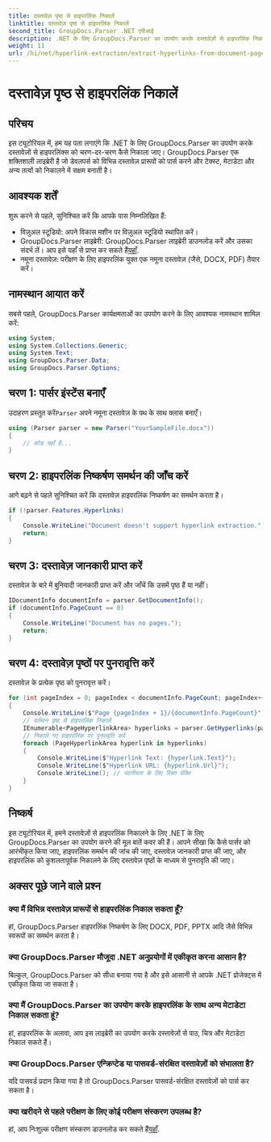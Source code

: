 ```yaml
---
title: दस्तावेज़ पृष्ठ से हाइपरलिंक निकालें
linktitle: दस्तावेज़ पृष्ठ से हाइपरलिंक निकालें
second_title: GroupDocs.Parser .NET एपीआई
description: .NET के लिए GroupDocs.Parser का उपयोग करके दस्तावेज़ों से हाइपरलिंक निकालने का तरीका जानें। C# में हाइपरलिंक निकालने के लिए चरण-दर-चरण मार्गदर्शिका।
weight: 11
url: /hi/net/hyperlink-extraction/extract-hyperlinks-from-document-page/
---
```


# दस्तावेज़ पृष्ठ से हाइपरलिंक निकालें

## परिचय
इस ट्यूटोरियल में, हम यह पता लगाएंगे कि .NET के लिए GroupDocs.Parser का उपयोग करके दस्तावेज़ों से हाइपरलिंक्स को चरण-दर-चरण कैसे निकाला जाए। GroupDocs.Parser एक शक्तिशाली लाइब्रेरी है जो डेवलपर्स को विभिन्न दस्तावेज़ प्रारूपों को पार्स करने और टेक्स्ट, मेटाडेटा और अन्य तत्वों को निकालने में सक्षम बनाती है।
## आवश्यक शर्तें
शुरू करने से पहले, सुनिश्चित करें कि आपके पास निम्नलिखित हैं:
- विज़ुअल स्टूडियो: अपने विकास मशीन पर विज़ुअल स्टूडियो स्थापित करें।
-  GroupDocs.Parser लाइब्रेरी: GroupDocs.Parser लाइब्रेरी डाउनलोड करें और उसका संदर्भ लें। आप इसे यहाँ से प्राप्त कर सकते हैं[यहाँ](https://releases.groupdocs.com/parser/net/).
- नमूना दस्तावेज़: परीक्षण के लिए हाइपरलिंक युक्त एक नमूना दस्तावेज़ (जैसे, DOCX, PDF) तैयार करें।

## नामस्थान आयात करें
सबसे पहले, GroupDocs.Parser कार्यक्षमताओं का उपयोग करने के लिए आवश्यक नामस्थान शामिल करें:
```csharp
using System;
using System.Collections.Generic;
using System.Text;
using GroupDocs.Parser.Data;
using GroupDocs.Parser.Options;
```
## चरण 1: पार्सर इंस्टेंस बनाएँ
 उदाहरण प्रस्तुत करें`Parser` अपने नमूना दस्तावेज़ के पथ के साथ क्लास बनाएँ।
```csharp
using (Parser parser = new Parser("YourSampleFile.docx"))
{
    // कोड यहाँ है...
}
```
## चरण 2: हाइपरलिंक निष्कर्षण समर्थन की जाँच करें
आगे बढ़ने से पहले सुनिश्चित करें कि दस्तावेज़ हाइपरलिंक निष्कर्षण का समर्थन करता है।
```csharp
if (!parser.Features.Hyperlinks)
{
    Console.WriteLine("Document doesn't support hyperlink extraction.");
    return;
}
```
## चरण 3: दस्तावेज़ जानकारी प्राप्त करें
दस्तावेज़ के बारे में बुनियादी जानकारी प्राप्त करें और जाँचें कि उसमें पृष्ठ हैं या नहीं।
```csharp
IDocumentInfo documentInfo = parser.GetDocumentInfo();
if (documentInfo.PageCount == 0)
{
    Console.WriteLine("Document has no pages.");
    return;
}
```
## चरण 4: दस्तावेज़ पृष्ठों पर पुनरावृत्ति करें
दस्तावेज़ के प्रत्येक पृष्ठ को पुनरावृत्त करें।
```csharp
for (int pageIndex = 0; pageIndex < documentInfo.PageCount; pageIndex++)
{
    Console.WriteLine($"Page {pageIndex + 1}/{documentInfo.PageCount}");
    // वर्तमान पृष्ठ से हाइपरलिंक निकालें
    IEnumerable<PageHyperlinkArea> hyperlinks = parser.GetHyperlinks(pageIndex);
    // निकाले गए हाइपरलिंक पर पुनरावृति करें
    foreach (PageHyperlinkArea hyperlink in hyperlinks)
    {
        Console.WriteLine($"Hyperlink Text: {hyperlink.Text}");
        Console.WriteLine($"Hyperlink URL: {hyperlink.Url}");
        Console.WriteLine(); // पठनीयता के लिए रिक्त पंक्ति
    }
}
```

## निष्कर्ष
इस ट्यूटोरियल में, हमने दस्तावेज़ों से हाइपरलिंक निकालने के लिए .NET के लिए GroupDocs.Parser का उपयोग करने की मूल बातें कवर की हैं। आपने सीखा कि कैसे पार्सर को आरंभीकृत किया जाए, हाइपरलिंक समर्थन की जांच की जाए, दस्तावेज़ जानकारी प्राप्त की जाए, और हाइपरलिंक को कुशलतापूर्वक निकालने के लिए दस्तावेज़ पृष्ठों के माध्यम से पुनरावृति की जाए।

## अक्सर पूछे जाने वाले प्रश्न
### क्या मैं विभिन्न दस्तावेज़ प्रारूपों से हाइपरलिंक निकाल सकता हूँ?
हां, GroupDocs.Parser हाइपरलिंक निष्कर्षण के लिए DOCX, PDF, PPTX आदि जैसे विभिन्न स्वरूपों का समर्थन करता है।
### क्या GroupDocs.Parser मौजूदा .NET अनुप्रयोगों में एकीकृत करना आसान है?
बिल्कुल, GroupDocs.Parser को सीधा बनाया गया है और इसे आसानी से आपके .NET प्रोजेक्ट्स में एकीकृत किया जा सकता है।
### क्या मैं GroupDocs.Parser का उपयोग करके हाइपरलिंक के साथ अन्य मेटाडेटा निकाल सकता हूं?
हां, हाइपरलिंक के अलावा, आप इस लाइब्रेरी का उपयोग करके दस्तावेज़ों से पाठ, चित्र और मेटाडेटा निकाल सकते हैं।
### क्या GroupDocs.Parser एन्क्रिप्टेड या पासवर्ड-संरक्षित दस्तावेज़ों को संभालता है?
यदि पासवर्ड प्रदान किया गया है तो GroupDocs.Parser पासवर्ड-संरक्षित दस्तावेज़ों को पार्स कर सकता है।
### क्या खरीदने से पहले परीक्षण के लिए कोई परीक्षण संस्करण उपलब्ध है?
 हां, आप निःशुल्क परीक्षण संस्करण डाउनलोड कर सकते हैं[यहाँ](https://releases.groupdocs.com/).